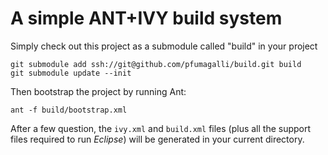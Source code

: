 A simple ANT+IVY build system
=============================

Simply check out this project as a submodule called "build" in your project

    git submodule add ssh://git@github.com/pfumagalli/build.git build
    git submodule update --init

Then bootstrap the project by running Ant:

    ant -f build/bootstrap.xml

After a few question, the `ivy.xml` and `build.xml` files (plus all the support
files required to run *Eclipse*) will be generated in your current directory.
